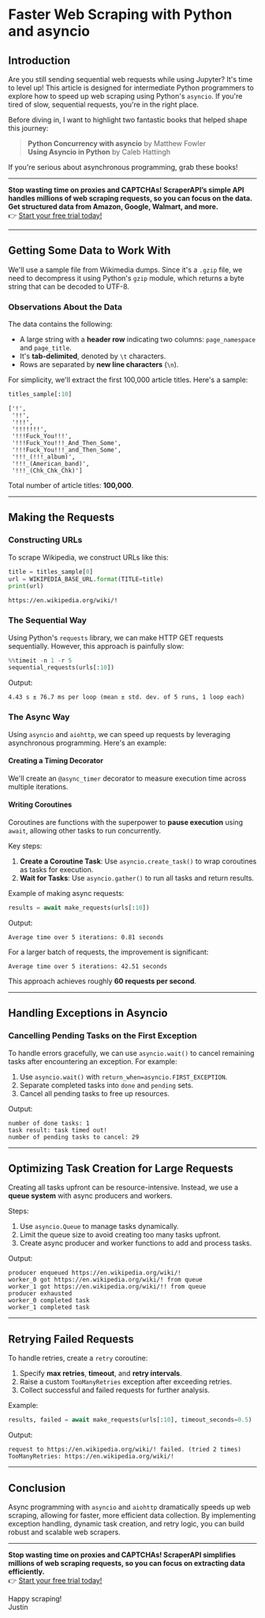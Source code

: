 
# Faster Web Scraping with Python and asyncio

## Introduction

Are you still sending sequential web requests while using Jupyter? It's time to level up! This article is designed for intermediate Python programmers to explore how to speed up web scraping using Python's `asyncio`. If you're tired of slow, sequential requests, you're in the right place.

Before diving in, I want to highlight two fantastic books that helped shape this journey:

> **Python Concurrency with asyncio** by Matthew Fowler  
> **Using Asyncio in Python** by Caleb Hattingh  

If you're serious about asynchronous programming, grab these books!

---

**Stop wasting time on proxies and CAPTCHAs! ScraperAPI’s simple API handles millions of web scraping requests, so you can focus on the data. Get structured data from Amazon, Google, Walmart, and more.**  
👉 [Start your free trial today!](https://bit.ly/Scraperapi)

---

## Getting Some Data to Work With

We'll use a sample file from Wikimedia dumps. Since it's a `.gzip` file, we need to decompress it using Python's `gzip` module, which returns a byte string that can be decoded to UTF-8.

### Observations About the Data

The data contains the following:

- A large string with a **header row** indicating two columns: `page_namespace` and `page_title`.
- It's **tab-delimited**, denoted by `\t` characters.
- Rows are separated by **new line characters** (`\n`).

For simplicity, we'll extract the first 100,000 article titles. Here's a sample:

```python
titles_sample[:10]
```

```plaintext
['!',
 '!!',
 '!!!',
 '!!!!!!!',
 '!!!Fuck_You!!!',
 '!!!Fuck_You!!!_And_Then_Some',
 '!!!Fuck_You!!!_and_Then_Some',
 '!!!_(!!!_album)',
 '!!!_(American_band)',
 '!!!_(Chk_Chk_Chk)']
```

Total number of article titles: **100,000**.

---

## Making the Requests

### Constructing URLs

To scrape Wikipedia, we construct URLs like this:

```python
title = titles_sample[0]
url = WIKIPEDIA_BASE_URL.format(TITLE=title)
print(url)
```

```plaintext
https://en.wikipedia.org/wiki/!
```

### The Sequential Way

Using Python's `requests` library, we can make HTTP GET requests sequentially. However, this approach is painfully slow:

```python
%%timeit -n 1 -r 5
sequential_requests(urls[:10])
```

Output:

```plaintext
4.43 s ± 76.7 ms per loop (mean ± std. dev. of 5 runs, 1 loop each)
```

### The Async Way

Using `asyncio` and `aiohttp`, we can speed up requests by leveraging asynchronous programming. Here's an example:

#### Creating a Timing Decorator

We'll create an `@async_timer` decorator to measure execution time across multiple iterations.

#### Writing Coroutines

Coroutines are functions with the superpower to **pause execution** using `await`, allowing other tasks to run concurrently.

Key steps:

1. **Create a Coroutine Task**: Use `asyncio.create_task()` to wrap coroutines as tasks for execution.
2. **Wait for Tasks**: Use `asyncio.gather()` to run all tasks and return results.

Example of making async requests:

```python
results = await make_requests(urls[:10])
```

Output:

```plaintext
Average time over 5 iterations: 0.81 seconds
```

For a larger batch of requests, the improvement is significant:

```plaintext
Average time over 5 iterations: 42.51 seconds
```

This approach achieves roughly **60 requests per second**.

---

## Handling Exceptions in Asyncio

### Cancelling Pending Tasks on the First Exception

To handle errors gracefully, we can use `asyncio.wait()` to cancel remaining tasks after encountering an exception. For example:

1. Use `asyncio.wait()` with `return_when=asyncio.FIRST_EXCEPTION`.
2. Separate completed tasks into `done` and `pending` sets.
3. Cancel all pending tasks to free up resources.

Output:

```plaintext
number of done tasks: 1
task result: task timed out!
number of pending tasks to cancel: 29
```

---

## Optimizing Task Creation for Large Requests

Creating all tasks upfront can be resource-intensive. Instead, we use a **queue system** with async producers and workers.

Steps:

1. Use `asyncio.Queue` to manage tasks dynamically.
2. Limit the queue size to avoid creating too many tasks upfront.
3. Create async producer and worker functions to add and process tasks.

Output:

```plaintext
producer enqueued https://en.wikipedia.org/wiki/!
worker_0 got https://en.wikipedia.org/wiki/! from queue
worker_1 got https://en.wikipedia.org/wiki/!! from queue
producer exhausted
worker_0 completed task
worker_1 completed task
```

---

## Retrying Failed Requests

To handle retries, create a `retry` coroutine:

1. Specify **max retries**, **timeout**, and **retry intervals**.
2. Raise a custom `TooManyRetries` exception after exceeding retries.
3. Collect successful and failed requests for further analysis.

Example:

```python
results, failed = await make_requests(urls[:10], timeout_seconds=0.5)
```

Output:

```plaintext
request to https://en.wikipedia.org/wiki/! failed. (tried 2 times)
TooManyRetries: https://en.wikipedia.org/wiki/!
```

---

## Conclusion

Async programming with `asyncio` and `aiohttp` dramatically speeds up web scraping, allowing for faster, more efficient data collection. By implementing exception handling, dynamic task creation, and retry logic, you can build robust and scalable web scrapers.

---

**Stop wasting time on proxies and CAPTCHAs! ScraperAPI simplifies millions of web scraping requests, so you can focus on extracting data efficiently.**  
👉 [Start your free trial today!](https://bit.ly/Scraperapi)

Happy scraping!  
Justin
